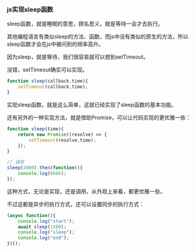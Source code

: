 ### js实现sleep函数

sleep函数，就是睡眠的意思，顾名思义，就是等待一会才去执行。

其他编程语言有类似sleep的方法、函数，而js中没有类似的原生的方法，所以sleep函数才会在js中被问到的频率高升。

因为sleep，就是等待，我们很容易就可以想到setTimeout。

没错，setTimeout确实可以实现。

```javascript
function sleep(callback,time){
    setTimeout(callback,time);
}
```

实现sleep函数，就是这么简单，这就已经实现了sleep函数的基本功能。

还有另外的一种实现方法，就是借助Promise，可以让代码实现的更优雅一些：

````javascript
function sleep(time){
    return new Promise((resolve) => {
        setTimeout(resolve,time);
    });
}

// 调用
sleep(3000).then(function(){
    console.log(6666);
});
````

这种方式，无论是实现，还是调用，从外观上来看，都更优雅一些。

不过这都是异步的执行方式，还可以设置同步的执行方式：

```javascript
(async function(){
    console.log("start");
    await sleep(1500);
    console.log("sleep");
    console.log("end");
})();
```

